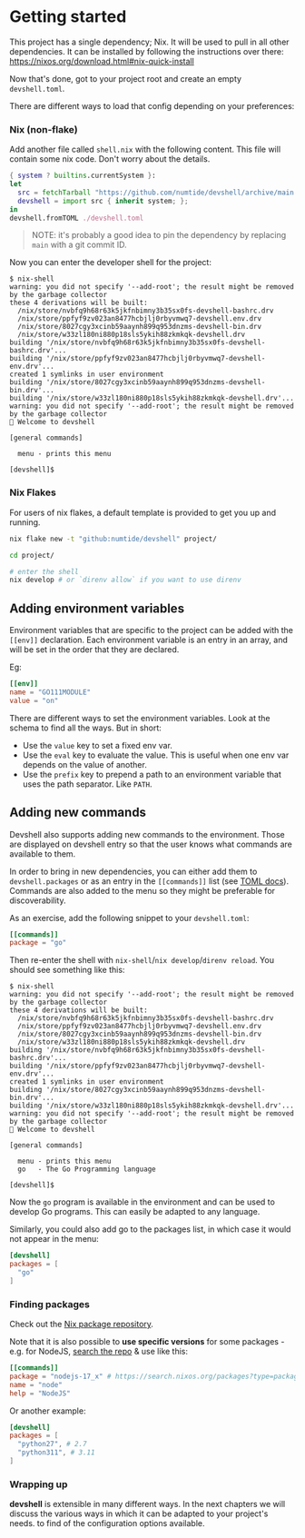 # Getting started

This project has a single dependency; Nix. It will be used to pull in all
other dependencies. It can be installed by following the instructions
over there: https://nixos.org/download.html#nix-quick-install

Now that's done, got to your project root and create an empty `devshell.toml`.

There are different ways to load that config depending on your preferences:

### Nix (non-flake)

Add another file called `shell.nix` with the following content. This file will
contain some nix code. Don't worry about the details.

```nix
{ system ? builtins.currentSystem }:
let
  src = fetchTarball "https://github.com/numtide/devshell/archive/main.tar.gz";
  devshell = import src { inherit system; };
in
devshell.fromTOML ./devshell.toml
```

> NOTE: it's probably a good idea to pin the dependency by replacing `main` with a git commit ID.

Now you can enter the developer shell for the project:

```console
$ nix-shell
warning: you did not specify '--add-root'; the result might be removed by the garbage collector
these 4 derivations will be built:
  /nix/store/nvbfq9h68r63k5jkfnbimny3b35sx0fs-devshell-bashrc.drv
  /nix/store/ppfyf9zv023an8477hcbjlj0rbyvmwq7-devshell.env.drv
  /nix/store/8027cgy3xcinb59aaynh899q953dnzms-devshell-bin.drv
  /nix/store/w33zl180ni880p18sls5ykih88zkmkqk-devshell.drv
building '/nix/store/nvbfq9h68r63k5jkfnbimny3b35sx0fs-devshell-bashrc.drv'...
building '/nix/store/ppfyf9zv023an8477hcbjlj0rbyvmwq7-devshell-env.drv'...
created 1 symlinks in user environment
building '/nix/store/8027cgy3xcinb59aaynh899q953dnzms-devshell-bin.drv'...
building '/nix/store/w33zl180ni880p18sls5ykih88zkmkqk-devshell.drv'...
warning: you did not specify '--add-root'; the result might be removed by the garbage collector
🔨 Welcome to devshell

[general commands]

  menu - prints this menu

[devshell]$
```

### Nix Flakes
For users of nix flakes, a default template is provided to get you up and
running.

```sh
nix flake new -t "github:numtide/devshell" project/

cd project/

# enter the shell
nix develop # or `direnv allow` if you want to use direnv
```

## Adding environment variables

Environment variables that are specific to the project can be added with the
`[[env]]` declaration. Each environment variable is an entry in an array, and
will be set in the order that they are declared.

Eg:

```toml
[[env]]
name = "GO111MODULE"
value = "on"
```

There are different ways to set the environment variables. Look at the schema
to find all the ways. But in short:
* Use the `value` key to set a fixed env var.
* Use the `eval` key to evaluate the value. This is useful when one env var
  depends on the value of another.
* Use the `prefix` key to prepend a path to an environment variable that uses
  the path separator. Like `PATH`.

## Adding new commands

Devshell also supports adding new commands to the environment. Those are
displayed on devshell entry so that the user knows what commands are available
to them.

In order to bring in new dependencies, you can either add them to
`devshell.packages` or as an entry in the `[[commands]]` list (see [TOML docs](https://toml.io/en/v1.0.0#array-of-tables)). Commands are also added to the
menu so they might be preferable for discoverability.

As an exercise, add the following snippet to your `devshell.toml`:

```toml
[[commands]]
package = "go"
```

Then re-enter the shell with `nix-shell`/`nix develop`/`direnv reload`. You should see something like this:

```console
$ nix-shell
warning: you did not specify '--add-root'; the result might be removed by the garbage collector
these 4 derivations will be built:
  /nix/store/nvbfq9h68r63k5jkfnbimny3b35sx0fs-devshell-bashrc.drv
  /nix/store/ppfyf9zv023an8477hcbjlj0rbyvmwq7-devshell.env.drv
  /nix/store/8027cgy3xcinb59aaynh899q953dnzms-devshell-bin.drv
  /nix/store/w33zl180ni880p18sls5ykih88zkmkqk-devshell.drv
building '/nix/store/nvbfq9h68r63k5jkfnbimny3b35sx0fs-devshell-bashrc.drv'...
building '/nix/store/ppfyf9zv023an8477hcbjlj0rbyvmwq7-devshell-env.drv'...
created 1 symlinks in user environment
building '/nix/store/8027cgy3xcinb59aaynh899q953dnzms-devshell-bin.drv'...
building '/nix/store/w33zl180ni880p18sls5ykih88zkmkqk-devshell.drv'...
warning: you did not specify '--add-root'; the result might be removed by the garbage collector
🔨 Welcome to devshell

[general commands]

  menu - prints this menu
  go   - The Go Programming language

[devshell]$
```

Now the `go` program is available in the environment and can be used to
develop Go programs. This can easily be adapted to any language.

Similarly, you could also add go to the packages list, in which case it would
not appear in the menu:

```toml
[devshell]
packages = [
  "go"
]
```

### Finding packages

Check out the [Nix package repository](https://search.nixos.org/packages).

Note that it is also possible to **use specific versions** for some packages - e.g. for NodeJS, [search the repo](https://search.nixos.org/packages?type=packages&query=nodejs) & use like this:
```toml
[[commands]]
package = "nodejs-17_x" # https://search.nixos.org/packages?type=packages&query=nodejs
name = "node"
help = "NodeJS"
```

Or another example:
```toml
[devshell]
packages = [
  "python27", # 2.7
  "python311", # 3.11
]
```

### Wrapping up

**devshell** is extensible in many different ways. In the next chapters we will
discuss the various ways in which it can be adapted to your project's needs.
to find 
of the configuration options available.
